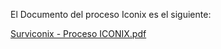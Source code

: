 El Documento del proceso Iconix es el siguiente:

[Surviconix - Proceso ICONIX.pdf](https://github.com/user-attachments/files/19056472/Surviconix.-.Proceso.ICONIX.pdf)
